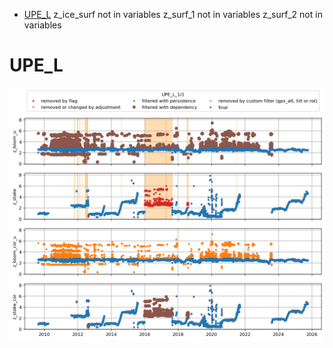 * [UPE_L](#s1)
z_ice_surf not in variables
z_surf_1 not in variables
z_surf_2 not in variables
# <a id='s1' />UPE_L
![](../figures/flags/UPE_L_0.png)
 

